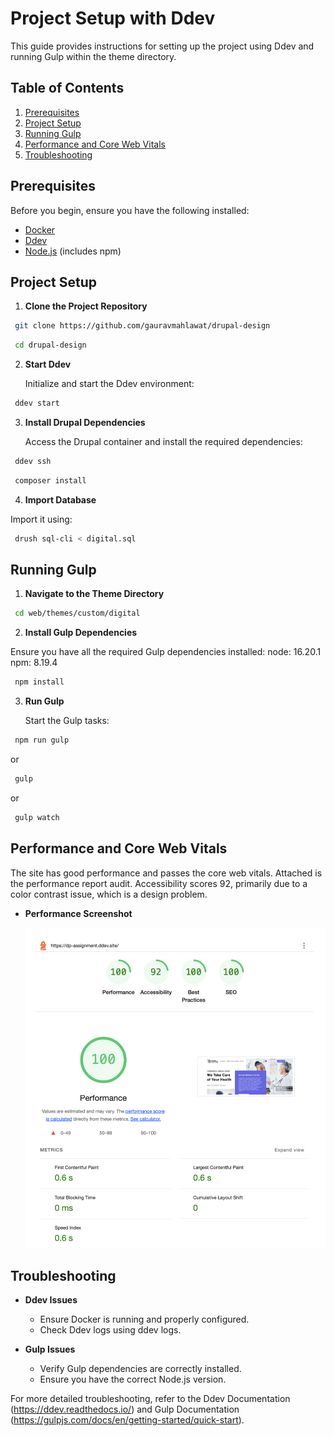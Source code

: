# Project Setup with Ddev

This guide provides instructions for setting up the project using Ddev and running Gulp within the theme directory.

## Table of Contents

1. [Prerequisites](#prerequisites)
2. [Project Setup](#project-setup)
3. [Running Gulp](#running-gulp)
4. [Performance and Core Web Vitals](#performance-and-core-web-vitals)
5. [Troubleshooting](#troubleshooting)

## Prerequisites

Before you begin, ensure you have the following installed:

- [Docker](https://www.docker.com/get-started)
- [Ddev](https://ddev.readthedocs.io/en/latest/#installation)
- [Node.js](https://nodejs.org/) (includes npm)

## Project Setup

1. **Clone the Project Repository**

  ```bash
   git clone https://github.com/gauravmahlawat/drupal-design
```
  ```bash
   cd drupal-design
```

2. **Start Ddev**

   Initialize and start the Ddev environment:
  ```bash
   ddev start
```

3. **Install Drupal Dependencies**

   Access the Drupal container and install the required dependencies:

  ```bash
   ddev ssh
```
  ```bash
   composer install
```

4. **Import Database**

Import it using:
  ```bash
   drush sql-cli < digital.sql
```


## Running Gulp

1. **Navigate to the Theme Directory**

  ```bash
   cd web/themes/custom/digital
```

2. **Install Gulp Dependencies**

Ensure you have all the required Gulp dependencies installed:
node: 16.20.1
npm: 8.19.4

  ```bash
   npm install
```

3. **Run Gulp**

   Start the Gulp tasks:

  ```bash
   npm run gulp
```

   or 

  ```bash
   gulp
```

   or 
  ```bash
   gulp watch
```

## Performance and Core Web Vitals

The site has good performance and passes the core web vitals. Attached is the performance report audit. Accessibility scores 92, primarily due to a color contrast issue, which is a design problem.

- **Performance Screenshot**

  <img src="https://github.com/gauravmahlawat/drupal-design/blob/main/lighthouse.png">

## Troubleshooting

- **Ddev Issues**

  - Ensure Docker is running and properly configured.
  - Check Ddev logs using ddev logs.

- **Gulp Issues**

  - Verify Gulp dependencies are correctly installed.
  - Ensure you have the correct Node.js version.

For more detailed troubleshooting, refer to the Ddev Documentation (https://ddev.readthedocs.io/) and Gulp Documentation (https://gulpjs.com/docs/en/getting-started/quick-start).
